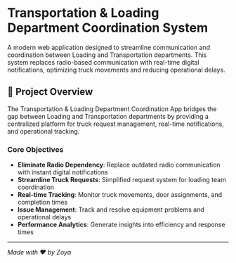 # Transportation & Loading Department Coordination System

A modern web application designed to streamline communication and coordination between Loading and Transportation departments. This system replaces radio-based communication with real-time digital notifications, optimizing truck movements and reducing operational delays.

## 🚛 Project Overview

The Transportation & Loading Department Coordination App bridges the gap between Loading and Transportation departments by providing a centralized platform for truck request management, real-time notifications, and operational tracking.

### Core Objectives

- **Eliminate Radio Dependency**: Replace outdated radio communication with instant digital notifications
- **Streamline Truck Requests**: Simplified request system for loading team coordination
- **Real-time Tracking**: Monitor truck movements, door assignments, and completion times
- **Issue Management**: Track and resolve equipment problems and operational delays
- **Performance Analytics**: Generate insights into efficiency and response times

---

*Made with ❤️ by Zoya*
